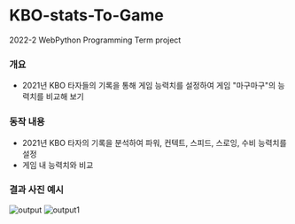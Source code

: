 # KBO-stats-To-Game
2022-2 WebPython Programming Term project

### 개요
* 2021년 KBO 타자들의 기록을 통해 게임 능력치를 설정하여 게임 "마구마구"의 능력치를 비교해 보기

### 동작 내용
* 2021년 KBO 타자의 기록을 분석하여 파워, 컨텍트, 스피드, 스로잉, 수비 능력치를 설정
* 게임 내 능력치와 비교

### 결과 사진 예시
![output](https://user-images.githubusercontent.com/86725870/210035915-0d040ac3-e0c1-4030-928e-1757584510fe.png)
![output1](https://user-images.githubusercontent.com/86725870/210035920-920d1bb9-c93d-4d83-907d-ddf3bdebe9c1.png)
